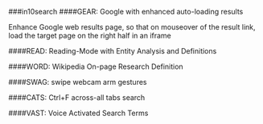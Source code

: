 
###in10search
####GEAR: Google with enhanced auto-loading results

Enhance Google web results page, so that on mouseover of the result link, load the target page on the right half in an iframe


####READ: Reading-Mode with Entity Analysis and Definitions



####WORD: Wikipedia On-page Research Definition 



####SWAG: swipe webcam arm gestures 



####CATS: Ctrl+F across-all tabs search


####VAST: Voice Activated Search Terms